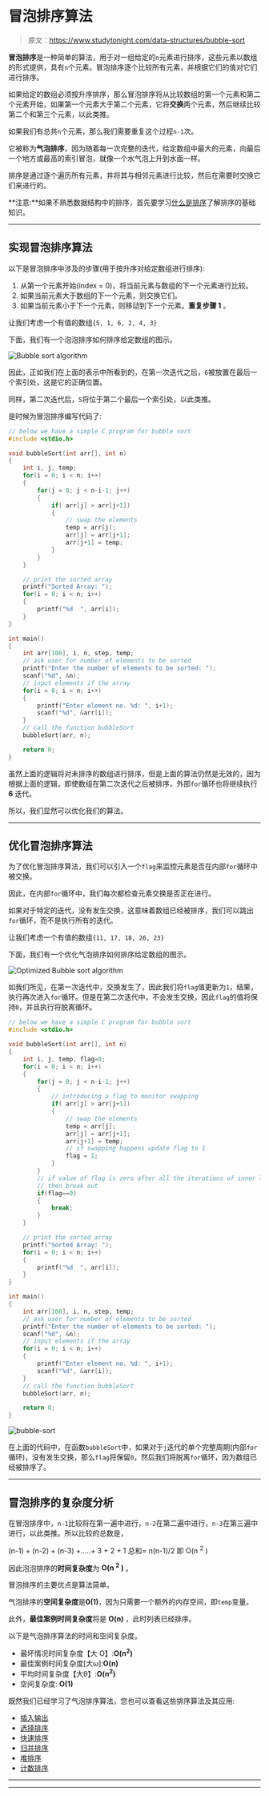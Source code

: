 # 冒泡排序算法

> 原文：<https://www.studytonight.com/data-structures/bubble-sort>

**冒泡排序**是一种简单的算法，用于对一组给定的`n`元素进行排序，这些元素以数组的形式提供，具有`n`个元素。冒泡排序逐个比较所有元素，并根据它们的值对它们进行排序。

如果给定的数组必须按升序排序，那么冒泡排序将从比较数组的第一个元素和第二个元素开始，如果第一个元素大于第二个元素，它将**交换**两个元素，然后继续比较第二个和第三个元素，以此类推。

如果我们有总共`n`个元素，那么我们需要重复这个过程`n-1`次。

它被称为**气泡排序**，因为随着每一次完整的迭代，给定数组中最大的元素，向最后一个地方或最高的索引冒泡，就像一个水气泡上升到水面一样。

排序是通过逐个遍历所有元素，并将其与相邻元素进行比较，然后在需要时交换它们来进行的。

**注意:**如果不熟悉数据结构中的排序，首先要学习[什么是排序](introduction-to-sorting)了解排序的基础知识。

* * *

## 实现冒泡排序算法

以下是冒泡排序中涉及的步骤(用于按升序对给定数组进行排序):

1.  从第一个元素开始(index = 0)，将当前元素与数组的下一个元素进行比较。
2.  如果当前元素大于数组的下一个元素，则交换它们。
3.  如果当前元素小于下一个元素，则移动到下一个元素。**重复步骤 1** 。

让我们考虑一个有值的数组`{5, 1, 6, 2, 4, 3}`

下面，我们有一个泡泡排序如何排序给定数组的图示。

![Bubble sort algorithm](img/cc40f274ee316c603f972a0bb849f61f.png)

因此，正如我们在上面的表示中所看到的，在第一次迭代之后，`6`被放置在最后一个索引处，这是它的正确位置。

同样，第二次迭代后，`5`将位于第二个最后一个索引处，以此类推。

是时候为冒泡排序编写代码了:

```cpp
// below we have a simple C program for bubble sort
#include <stdio.h>

void bubbleSort(int arr[], int n)
{
    int i, j, temp;
    for(i = 0; i < n; i++)
    {
        for(j = 0; j < n-i-1; j++)
        {
            if( arr[j] > arr[j+1])
            {
                // swap the elements
                temp = arr[j];
                arr[j] = arr[j+1];
                arr[j+1] = temp;
            } 
        }
    }

    // print the sorted array
    printf("Sorted Array: ");
    for(i = 0; i < n; i++)
    {
        printf("%d  ", arr[i]);
    }
}

int main()
{
    int arr[100], i, n, step, temp;
    // ask user for number of elements to be sorted
    printf("Enter the number of elements to be sorted: ");
    scanf("%d", &n);
    // input elements if the array
    for(i = 0; i < n; i++)
    {
        printf("Enter element no. %d: ", i+1);
        scanf("%d", &arr[i]);
    }
    // call the function bubbleSort
    bubbleSort(arr, n);

    return 0;
}
```

虽然上面的逻辑将对未排序的数组进行排序，但是上面的算法仍然是无效的，因为根据上面的逻辑，即使数组在第二次迭代之后被排序，外部`for`循环也将继续执行 **6** 迭代。

所以，我们显然可以优化我们的算法。

* * *

## 优化冒泡排序算法

为了优化冒泡排序算法，我们可以引入一个`flag`来监控元素是否在内部`for`循环中被交换。

因此，在内部`for`循环中，我们每次都检查元素交换是否正在进行。

如果对于特定的迭代，没有发生交换，这意味着数组已经被排序，我们可以跳出`for`循环，而不是执行所有的迭代。

让我们考虑一个有值的数组`{11, 17, 18, 26, 23}`

下面，我们有一个优化气泡排序如何排序给定数组的图示。

![Optimized Bubble sort algorithm](img/28a08930f0d5f46202449fc69ef951c2.png)

如我们所见，在第一次迭代中，交换发生了，因此我们将`flag`值更新为`1`，结果，执行再次进入`for`循环。但是在第二次迭代中，不会发生交换，因此`flag`的值将保持`0`，并且执行将脱离循环。

```cpp
// below we have a simple C program for bubble sort
#include <stdio.h>

void bubbleSort(int arr[], int n)
{
    int i, j, temp, flag=0;
    for(i = 0; i < n; i++)
    {
        for(j = 0; j < n-i-1; j++)
        {
            // introducing a flag to monitor swapping
            if( arr[j] > arr[j+1])
            {
                // swap the elements
                temp = arr[j];
                arr[j] = arr[j+1];
                arr[j+1] = temp;
                // if swapping happens update flag to 1
                flag = 1;
            } 
        }
        // if value of flag is zero after all the iterations of inner loop
        // then break out
        if(flag==0)
        {
            break;
        }
    }

    // print the sorted array
    printf("Sorted Array: ");
    for(i = 0; i < n; i++)
    {
        printf("%d  ", arr[i]);
    }
}

int main()
{
    int arr[100], i, n, step, temp;
    // ask user for number of elements to be sorted
    printf("Enter the number of elements to be sorted: ");
    scanf("%d", &n);
    // input elements if the array
    for(i = 0; i < n; i++)
    {
        printf("Enter element no. %d: ", i+1);
        scanf("%d", &arr[i]);
    }
    // call the function bubbleSort
    bubbleSort(arr, n);

    return 0;
}
```

![bubble-sort](img/70930c1a159002ea6afaf767aaede533.png)

在上面的代码中，在函数`bubbleSort`中，如果对于`j`迭代的单个完整周期(内部`for`循环)，没有发生交换，那么`flag`将保留`0`，然后我们将脱离`for`循环，因为数组已经被排序了。

* * *

## 冒泡排序的复杂度分析

在冒泡排序中，`n-1`比较将在第一遍中进行，`n-2`在第二遍中进行，`n-3`在第三遍中进行，以此类推。所以比较的总数是，

(n-1) + (n-2) + (n-3) +.....+ 3 + 2 + 1 总和= n(n-1)/2 即 O(n <sup>2</sup> )

因此泡泡排序的**时间复杂度**为 **O(n <sup>2</sup> )** 。

冒泡排序的主要优点是算法简单。

气泡排序的**空间复杂度**是**0(1)**，因为只需要一个额外的内存空间，即`temp`变量。

此外，**最佳案例时间复杂度**将是 **O(n)** ，此时列表已经排序。

以下是气泡排序算法的时间和空间复杂度。

*   最坏情况时间复杂度【大 O】:**O(n<sup>2</sup>)**
*   最佳案例时间复杂度[大ω]:**O(n)**
*   平均时间复杂度【大θ】:**O(n<sup>2</sup>)**
*   空间复杂度: **O(1)**

既然我们已经学习了气泡排序算法，您也可以查看这些排序算法及其应用:

*   [插入输出](insertion-sorting)
*   [选择排序](selection-sorting)
*   [快速排序](quick-sort)
*   [归并排序](merge-sort)
*   [堆排序](heap-sort)
*   [计数排序](counting-sort)

* * *

* * *